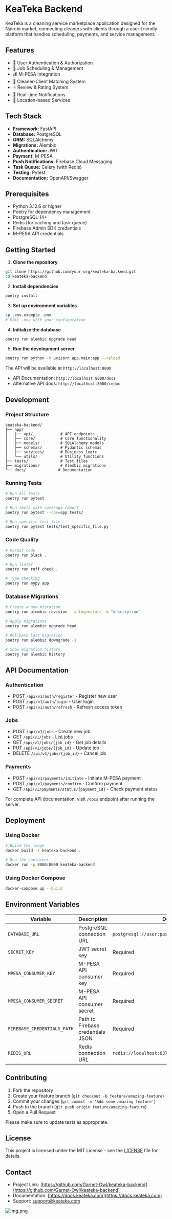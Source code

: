 # KeaTeka Backend

KeaTeka is a cleaning service marketplace application designed for the Nairobi market, connecting cleaners with clients through a user-friendly platform that handles scheduling, payments, and service management.

## Features

- 🔐 User Authentication & Authorization
- 📅 Job Scheduling & Management
- 💰 M-PESA Integration
- 🤝 Cleaner-Client Matching System
- ⭐ Review & Rating System
- 📱 Real-time Notifications
- 📍 Location-based Services

## Tech Stack

- **Framework:** FastAPI
- **Database:** PostgreSQL
- **ORM:** SQLAlchemy
- **Migrations:** Alembic
- **Authentication:** JWT
- **Payment:** M-PESA
- **Push Notifications:** Firebase Cloud Messaging
- **Task Queue:** Celery (with Redis)
- **Testing:** Pytest
- **Documentation:** OpenAPI/Swagger

## Prerequisites

- Python 3.12.6 or higher
- Poetry for dependency management
- PostgreSQL 14+
- Redis (for caching and task queue)
- Firebase Admin SDK credentials
- M-PESA API credentials

## Getting Started

1. **Clone the repository**
```bash
git clone https://github.com/your-org/keateka-backend.git
cd keateka-backend
```

2. **Install dependencies**
```bash
poetry install
```

3. **Set up environment variables**
```bash
cp .env.example .env
# Edit .env with your configuration
```

4. **Initialize the database**
```bash
poetry run alembic upgrade head
```

5. **Run the development server**
```bash
poetry run python -m uvicorn app.main:app --reload
```

The API will be available at `http://localhost:8000`
- API Documentation: `http://localhost:8000/docs`
- Alternative API docs: `http://localhost:8000/redoc`

## Development

### Project Structure
```
keateka-backend/
├── app/
│   ├── api/            # API endpoints
│   ├── core/           # Core functionality
│   ├── models/         # SQLAlchemy models
│   ├── schemas/        # Pydantic schemas
│   ├── services/       # Business logic
│   └── utils/          # Utility functions
├── tests/              # Test files
├── migrations/         # Alembic migrations
└── docs/              # Documentation
```

### Running Tests
```bash
# Run all tests
poetry run pytest

# Run tests with coverage report
poetry run pytest --cov=app tests/

# Run specific test file
poetry run pytest tests/test_specific_file.py
```

### Code Quality
```bash
# Format code
poetry run black .

# Run linter
poetry run ruff check .

# Type checking
poetry run mypy app
```

### Database Migrations

```bash
# Create a new migration
poetry run alembic revision --autogenerate -m "description"

# Apply migrations
poetry run alembic upgrade head

# Rollback last migration
poetry run alembic downgrade -1

# Show migration history
poetry run alembic history
```

## API Documentation

### Authentication
- POST `/api/v1/auth/register` - Register new user
- POST `/api/v1/auth/login` - User login
- POST `/api/v1/auth/refresh` - Refresh access token

### Jobs
- POST `/api/v1/jobs` - Create new job
- GET `/api/v1/jobs` - List jobs
- GET `/api/v1/jobs/{job_id}` - Get job details
- PUT `/api/v1/jobs/{job_id}` - Update job
- DELETE `/api/v1/jobs/{job_id}` - Cancel job

### Payments
- POST `/api/v1/payments/initiate` - Initiate M-PESA payment
- POST `/api/v1/payments/confirm` - Confirm payment
- GET `/api/v1/payments/status/{payment_id}` - Check payment status

For complete API documentation, visit `/docs` endpoint after running the server.

## Deployment

### Using Docker
```bash
# Build the image
docker build -t keateka-backend .

# Run the container
docker run -p 8000:8000 keateka-backend
```

### Using Docker Compose
```bash
docker-compose up --build
```

## Environment Variables

| Variable | Description | Default |
|----------|-------------|---------|
| `DATABASE_URL` | PostgreSQL connection URL | `postgresql://user:pass@localhost:5432/keateka` |
| `SECRET_KEY` | JWT secret key | Required |
| `MPESA_CONSUMER_KEY` | M-PESA API consumer key | Required |
| `MPESA_CONSUMER_SECRET` | M-PESA API consumer secret | Required |
| `FIREBASE_CREDENTIALS_PATH` | Path to Firebase credentials JSON | Required |
| `REDIS_URL` | Redis connection URL | `redis://localhost:6379/0` |

## Contributing

1. Fork the repository
2. Create your feature branch (`git checkout -b feature/amazing-feature`)
3. Commit your changes (`git commit -m 'Add some amazing feature'`)
4. Push to the branch (`git push origin feature/amazing-feature`)
5. Open a Pull Request

Please make sure to update tests as appropriate.

## License

This project is licensed under the MIT License - see the [LICENSE](LICENSE) file for details.

## Contact

- Project Link: [https://github.com/Garnet-Owl/keateka-backend](https://github.com/Garnet-Owl/keateka-backend)
- Documentation: [https://docs.keateka.com](https://docs.keateka.com)
- Support: [support@keateka.com](mailto:support@keateka.com)


![img.png](img.png)
